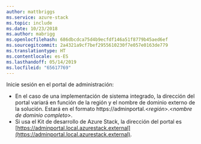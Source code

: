 ```yaml
---
author: mattbriggs
ms.service: azure-stack
ms.topic: include
ms.date: 10/23/2018
ms.author: mabrigg
ms.openlocfilehash: 686dbcdca75d4b9ecfdf146a51f8779b45aed6ef
ms.sourcegitcommit: 2a4321a9cf7bef2955610230f7e057e0163de779
ms.translationtype: HT
ms.contentlocale: es-ES
ms.lasthandoff: 05/14/2019
ms.locfileid: "65617769"
---
```

Inicie sesión en el portal de administración:
- En el caso de una implementación de sistema integrado, la dirección del portal variará en función de la región y el nombre de dominio externo de la solución. Estará en el formato https://adminportal.&lt;*región*&gt;.&lt;*nombre de dominio completo*&gt;.
- Si usa el Kit de desarrollo de Azure Stack, la dirección del portal es [https://adminportal.local.azurestack.external](https://adminportal.local.azurestack.external).
